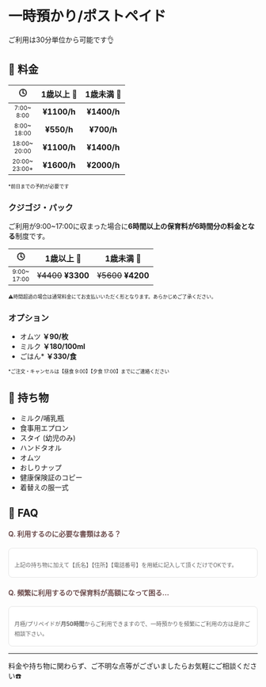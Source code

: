 ﻿# 一時預かり/ポストペイド

<!--
<h3 style='margin-top:48px;'>
一時預かり/ポストペイド
</h3>
-->
<style>
.timezone {
	font-size: 0.75em;
}
.caution {
	font-size: 0.7em;
}
.question {
	color: #6f5050;
}
.answer {
	 padding: 1.2em 1em 1.2em;
	 color: #636363;
	 font-size: 0.8em;
	 line-height: 1.8;
	 background: #ffffff;
	 border-radius: 8px;
	 border: solid 0.15em #e4e4e4;
}
.answer > p:last-child {
	margin-bottom:  0;
}
</style>

ご利用は30分単位から可能です👌

## 📝 料金

|🕓|1歳以上 👧|1歳未満 👶|
|:-:|:-:|:-:|
|<div class='timezone'>7:00~<br>8:00</div>|**¥1100/h**|**¥1400/h**|
|<div class='timezone'>8:00~<br>18:00</div>|**¥550/h**|**¥700/h**|
|<div class='timezone'>18:00~<br>20:00</div>|**¥1100/h**|**¥1400/h**|
|<div class='timezone'>20:00~<br>23:00\*</div>|**¥1600/h**|**¥2000/h**|
<span class='caution'>
*前日までの予約が必要です
</span>

### クジゴジ・パック

ご利用が9:00~17:00に収まった場合に**6時間以上の保育料が6時間分の料金となる**制度です。

|🕓|1歳以上 👧|1歳未満 👶|
|:-:|:-:|:-:|
|<div class='timezone'>9:00~<br>17:00</div>|~~¥4400~~ **¥3300**|~~¥5600~~ **¥4200**|
<span class='caution'>
⚠️時間超過の場合は通常料金にてお支払いいただく形となります。あらかじめご了承ください。
</span>

### オプション

- オムツ **￥90/枚**
- ミルク **￥180/100ml**
- ごはん\* **￥330/食**

<span class='caution'>
*ご注文・キャンセルは【昼食 9:00】【夕食 17:00】までにご連絡ください
</span>

## 🎒 持ち物

 - ミルク/哺乳瓶
 - 食事用エプロン
 - スタイ (幼児のみ)
 - ハンドタオル
 - オムツ
 - おしりナップ
 - 健康保険証のコピー
 - 着替えの服一式

## 🤔 FAQ

#### <span class='question'>Q. 利用するのに必要な書類はある？</span>
<div class='answer'>

上記の持ち物に加えて【氏名】【住所】【電話番号】を用紙に記入して頂くだけでOKです。

</div>

#### <span class='question'>Q. 頻繁に利用するので保育料が高額になって困る…</span>
<div class='answer'>

月極/プリペイドが**月50時間**からご利用できますので、一時預かりを頻繁にご利用の方は是非ご相談下さい。

</div>

***
料金や持ち物に関わらず、ご不明な点等がございましたらお気軽にご相談ください☎️
